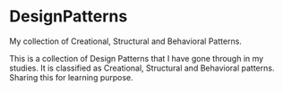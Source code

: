 # DesignPatterns
My collection of Creational, Structural and Behavioral Patterns.

This is a collection of Design Patterns that I have gone through in my studies. It is classified as Creational, Structural and Behavioral patterns. Sharing this for learning purpose.